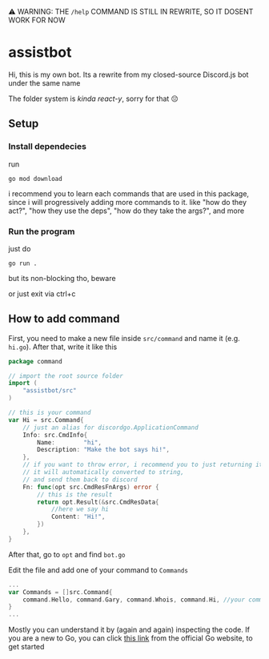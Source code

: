 :warning: WARNING: THE `/help` COMMAND IS STILL IN REWRITE, SO IT DOSENT WORK FOR NOW
# assistbot
Hi, this is my own bot. Its a rewrite from my closed-source Discord.js bot under the same name

The folder system is *kinda react-y*, sorry for that 😔
## Setup

### Install dependecies
run
```shell
go mod download
```
i recommend you to learn each commands that are used in this package, since i will progressively adding more commands to it. like "how do they act?", "how they use the deps", "how do they take the args?", and more


### Run the program

just do 
```shell
go run .
```
but its non-blocking tho, beware

or just exit via ctrl+c

## How to add command
First, you need to make a new file inside `src/command` and name it (e.g. `hi.go`). After that, write it like this

```go
package command

// import the root source folder
import (
	"assistbot/src"
)

// this is your command
var Hi = src.Command{
    // just an alias for discordgo.ApplicationCommand
	Info: src.CmdInfo{
		Name:        "hi",
		Description: "Make the bot says hi!",
	},
    // if you want to throw error, i recommend you to just returning it
    // it will automatically converted to string,
    // and send them back to discord
	Fn: func(opt src.CmdResFnArgs) error {
        // this is the result
		return opt.Result(&src.CmdResData{
            //here we say hi
			Content: "Hi!",
		})
	},
}

```
After that, go to `opt` and find `bot.go`

Edit the file and add one of your command to `Commands`
```go
...
var Commands = []src.Command{
	command.Hello, command.Gary, command.Whois, command.Hi, //your command here
}
...
```
Mostly you can understand it by (again and again) inspecting the code. If you are a new to Go, you can click [this link](https://go.dev/doc/tutorial/getting-started) from the official Go website, to get started
